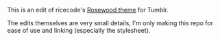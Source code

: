 This is an edit of ricecode's [Rosewood theme](https://ricecodes.tumblr.com/post/639512820758822912/theme-05-rose-wood-preview-1-preview-2) for Tumblr.

The edits themselves are very small details, I'm only making this repo for ease of use and linking (especially the stylesheet).


